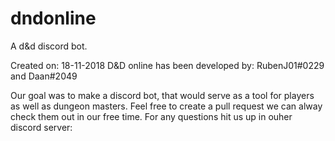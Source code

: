 # dndonline
A d&amp;d discord bot.

Created on: 18-11-2018
D&D online has been developed by: RubenJ01#0229 and Daan#2049

Our goal was to make a discord bot, that would serve as a tool for players as well as dungeon masters.
Feel free to create a pull request we can alway check them out in our free time.
For any questions hit us up in ouher discord server: 
